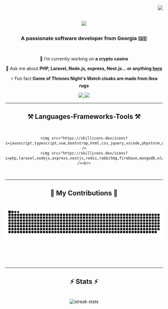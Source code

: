 <img align="right" src="https://visitor-badge.laobi.icu/badge?page_id=boo01/boo01" />

<h1 align="center">
    <img src="https://readme-typing-svg.herokuapp.com/?font=Righteous&size=35&center=true&vCenter=true&width=500&height=70&duration=4000&lines=Hi+There!+👋;+I'm+Zura!;" />
</h1>

<h3 align="center">A passionate software developer from Georgia 🇬🇪</h3>

<br/>

<div align="center">
 
 🔭 I’m currently working on **a crypto casino**
 

💬 Ask me about **PHP, Laravel, Node.js, express, Nest.js... or anything [here](https://github.com/boo01/boo01/issues)**

⚡ Fun fact **Game of Thrones Night's Watch cloaks are made from Ikea rugs**

 </div>
 
<div align="center"> 
  <a href="mailto:pedro.zurab.gabisonia@gmail.com">
    <img src="https://img.shields.io/badge/Gmail-333333?style=for-the-badge&logo=gmail&logoColor=red" />
  </a>
  <a href="https://linkedin.com/in/zurab-gabisonia-7a706776" target="_blank">
    <img src="https://img.shields.io/badge/LinkedIn-0077B5?style=for-the-badge&logo=linkedin&logoColor=white" target="_blank" />
  </a>
</div>

 <hr/>
 
<h2 align="center">⚒️ Languages-Frameworks-Tools ⚒️</h2>
<br/>
<div align="center">
  
    <img src="https://skillicons.dev/icons?i=javascript,typescript,vue,bootstrap,html,css,jquery,vscode,phpstorm,github,figma,git" />
    <img src="https://skillicons.dev/icons?i=php,laravel,nodejs,express,nestjs,redis,rabbitmq,firebase,mongodb,elasticsearch,postgresql,mysql" /><br>
</div>

<br/>
<hr/>

<div align="center">
  <h2>🐍 My Contributions 🐍</h2>
  <br>
  <img alt="snake eating my contributions" src="https://raw.githubusercontent.com/boo01/boo01/output/github-contribution-grid-snake.svg" />
  
  <br/><br/><br/>
</div>

<hr/>

<h2 align="center">⚡ Stats ⚡</h2>
<br>
<div align=center>
  <img width=390 src="https://github-readme-streak-stats-salesp07.vercel.app/?user=boo01&count_private=true&theme=react&border_radius=10" alt="streak stats"/>
  
  <br/>
  
</div>

<br/><br/>





<br/>
